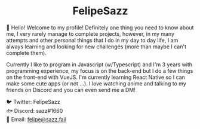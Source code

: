 <h1 align="center">
  FelipeSazz
</h1>

👋 Hello! Welcome to my profile! Definitely one thing you need to know about me, I very rarely manage to complete projects, however, in my many attempts and other personal things that I do in my day to day life, I am always learning and looking for new challenges (more than maybe I can't complete them).

Currently I like to program in Javascript (w/Typescript) and I'm 3 years with programming experience, my focus is on the back-end but I do a few things on the front-end with VueJS. I'm currently learning React Native so I can make some cute apps (or not ...). I love watching anime and talking to my friends on Discord and you can even send me a DM!

🐦 Twitter: FelipeSazz
<br>
🐟 Discord: sazz#1660
<br>
📩 Email: felipe@sazz.fail
